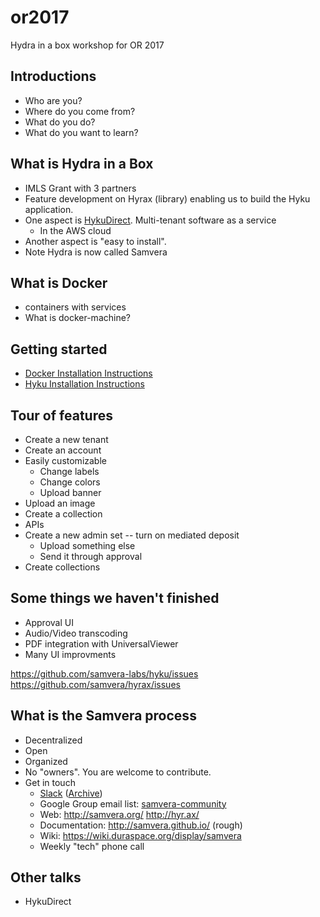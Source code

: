 # or2017
Hydra in a box workshop for OR 2017


## Introductions
* Who are you?
* Where do you come from?
* What do you do?
* What do you want to learn?

## What is Hydra in a Box
* IMLS Grant with 3 partners
* Feature development on Hyrax (library) enabling us to build the Hyku application.
* One aspect is [HykuDirect](https://hykudirect.com/). Multi-tenant software as a service
  * In the AWS cloud
* Another aspect is "easy to install".
* Note Hydra is now called Samvera

## What is Docker
* containers with services
* What is docker-machine?

## Getting started
* [Docker Installation Instructions](Install.md)
* [Hyku Installation Instructions](InstallHyku.md)

## Tour of features
* Create a new tenant
* Create an account
* Easily customizable
  * Change labels
  * Change colors
  * Upload banner
* Upload an image
* Create a collection
* APIs
* Create a new admin set -- turn on mediated deposit
  * Upload something else
  * Send it through approval
* Create collections


## Some things we haven't finished
* Approval UI
* Audio/Video transcoding
* PDF integration with UniversalViewer
* Many UI improvments

https://github.com/samvera-labs/hyku/issues
https://github.com/samvera/hyrax/issues

## What is the Samvera process
* Decentralized
* Open
* Organized
* No "owners". You are welcome to contribute.
* Get in touch
  * [Slack](http://slack.projecthydra.org/) \([Archive](http://project-hydra.slackarchive.io/)\)
  * Google Group email list: [samvera-community](https://groups.google.com/forum/#!forum/samvera-community)
  * Web: http://samvera.org/ http://hyr.ax/
  * Documentation: http://samvera.github.io/ (rough)
  * Wiki: https://wiki.duraspace.org/display/samvera
  * Weekly "tech" phone call

## Other talks
* HykuDirect

